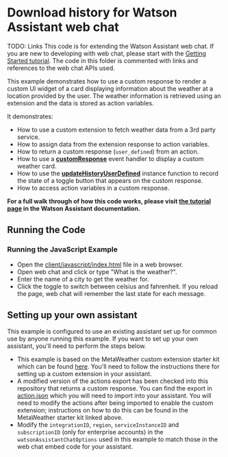 # Download history for Watson Assistant web chat

TODO: Links
This code is for extending the Watson Assistant web chat. If you are new to developing with web chat, please start with the [Getting Started tutorial](https://ibm.com). The code in this folder is commented with links and references to the web chat APIs used.

This example demonstrates how to use a custom response to render a custom UI widget of a card displaying information about the weather at a location provided by the user. The weather information is retrieved using an extension and the data is stored as action variables.

It demonstrates:

- How to use a custom extension to fetch weather data from a 3rd party service.
- How to assign data from the extension response to action variables.
- How to return a custom response (`user_defined`) from an action.
- How to use a [**customResponse**](https://web-chat.global.assistant.watson.cloud.ibm.com/docs.html?to=api-events#customresponse) event handler to display a custom weather card.
- How to use the [**updateHistoryUserDefined**](https://web-chat.global.assistant.watson.cloud.ibm.com/docs.html?to=api-instance-methods#updateHistoryUserDefined) instance function to record the state of a toggle button that appears on the custom response.
- How to access action variables in a custom response.

**For a full walk through of how this code works, please visit [the tutorial page](https://TODO.ibm.com) in the Watson Assistant documentation.**

## Running the Code

### Running the JavaScript Example

- Open the [client/javascript/index.html](client/javascript/index.html) file in a web browser.
- Open web chat and click or type "What is the weather?".
- Enter the name of a city to get the weather for.
- Click the toggle to switch between celsius and fahrenheit. If you reload the page, web chat will remember the last state for each message.

## Setting up your own assistant

This example is configured to use an existing assistant set up for common use by anyone running this example. If you want to set up your own assistant, you'll need to perform the steps below.

- This example is based on the MetaWeather custom extension starter kit which can be found [here](https://github.com/watson-developer-cloud/assistant-toolkit/tree/master/integrations/extensions/starter-kits/metaweather). You'll need to follow the instructions there for setting up a custom extension in your assistant.
- A modified version of the actions export has been checked into this repository that returns a custom response. You can find the export in [action.json]([./action.json]) which  you will need to import into your assistant. You will need to modify the actions after being imported to enable the custom extension; instructions on how to do this can be found in the MetaWeather starter kit linked above.
- Modify the `integrationID`, `region`, `serviceInstanceID` and `subscriptionID` (only for enterprise accounts) in the `watsonAssistantChatOptions` used in this example to match those in the web chat embed code for your assistant.
